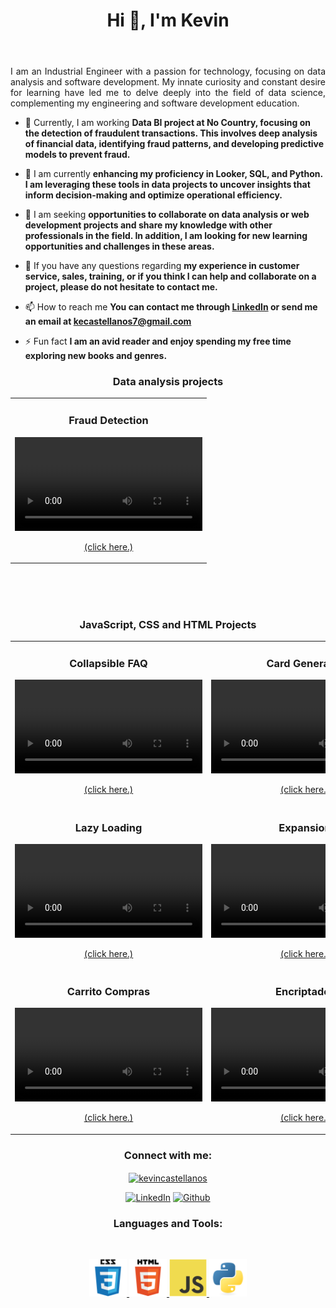 <!DOCTYPE html>
<html lang="en">
<head>
    <meta charset="UTF-8">
    <meta http-equiv="X-UA-Compatible" content="IE=edge">
    <meta name="viewport" content="width=device-width, initial-scale=1.0">
    <!-- <title>READ ME</title> -->
</head>
<body>
    <header>
        <h1 align="center">Hi 👋, I'm Kevin</h1>
    </header>
    <div align="justify">
        <p>I am an Industrial Engineer with a passion for technology, focusing on data analysis and software development. My innate curiosity and constant desire for learning have led me to delve deeply into the field of data science, complementing my engineering and software development education.</p>
    </div>    

- 🔭 Currently, I am working **Data BI project at No Country, focusing on the detection of fraudulent transactions. This involves deep analysis of financial data, identifying fraud patterns, and developing predictive models to prevent fraud.**

- 🌱 I am currently **enhancing my proficiency in Looker, SQL, and Python. I am leveraging these tools in data projects to uncover insights that inform decision-making and optimize operational efficiency.**

- 👯 I am seeking  **opportunities to collaborate on data analysis or web development projects and share my knowledge with other professionals in the field. In addition, I am looking for new learning opportunities and challenges in these areas.**

- 💬 If you have any questions regarding **my experience in customer service, sales, training, or if you think I can help and collaborate on a project, please do not hesitate to contact me.**

- 📫 How to reach me **You can contact me through [LinkedIn](https://www.linkedin.com/in/kevincastellanos/) or send me an email at kecastellanos7@gmail.com**

- ⚡ Fun fact **I am an avid reader and enjoy spending my free time exploring new books and genres.**



 <div align="center">
        <h3>Data analysis projects</h3>    
        <table style="width:100%">
            <tr>
                <td align="center">
                    <h3>Fraud Detection</h3>
                    <a href="">
                        <video src=""></video>
                        <p>(click here.)</p>
                    </a>
                </td>
               <!-- <td align="center">
                    <h3 >Card Generator</h3>
                    <a href="https://github.com/KevinCastellanos1/card-generator" target="_blank">
                        <video controls src="https://user-images.githubusercontent.com/32087507/218238203-aee93c66-c58a-4c79-95ee-337c8e797556.webm" type="video/webm"></video>            
                        <p>(click here.)</p>
                    </a>                
                </td>        -->    
               <!-- <td align="center">
                    <h3>Navigational Rotation</h3>
                    <a href="https://github.com/KevinCastellanos1/navigational-rotation">
                        <video controls src="https://user-images.githubusercontent.com/32087507/217836051-d8bc4640-a74e-4770-bd78-f1f5430d3776.webm" type="video/webm"></video>
                        <p>(click here.)</p>
                    </a>
                </td>       -->          
            </tr>
         </table>
    </div>
    <br>
    <br>
    <br>
    <div align="center">
        <h3>JavaScript, CSS and HTML Projects</h3>    
        <table style="width:100%">
            <tr>
                <td align="center">
                    <h3>Collapsible FAQ</h3>
                    <a href="https://github.com/KevinCastellanos1/collapsible-faq">
                        <video src="https://user-images.githubusercontent.com/32087507/218354830-ce2d316f-0d8f-473f-8cd6-ea9175b1e9fa.mp4"></video>
                        <p>(click here.)</p>
                    </a>
                </td>
                <td align="center">
                    <h3 >Card Generator</h3>
                    <a href="https://github.com/KevinCastellanos1/card-generator" target="_blank">
                        <video controls src="https://user-images.githubusercontent.com/32087507/218238203-aee93c66-c58a-4c79-95ee-337c8e797556.webm" type="video/webm"></video>            
                        <p>(click here.)</p>
                    </a>                
                </td>
                <td align="center">
                    <h3>Navigational Rotation</h3>
                    <a href="https://github.com/KevinCastellanos1/navigational-rotation">
                        <video controls src="https://user-images.githubusercontent.com/32087507/217836051-d8bc4640-a74e-4770-bd78-f1f5430d3776.webm" type="video/webm"></video>
                        <p>(click here.)</p>
                    </a>
                </td>                
            </tr>
            <tr>
                <td align="center">
                    <h3 >Lazy Loading</h3>
                    <a href="https://github.com/KevinCastellanos1/lazy-loading">
                        <video src="https://user-images.githubusercontent.com/32087507/217924659-97c4eedb-d01f-4901-8733-c097a4f25eeb.mp4"></video>
                        <p>(click here.)</p>
                    </a>
                </td>
                <td align="center">
                    <h3 >Expansion</h3>
                    <a href="https://github.com/KevinCastellanos1/expansion-img">
                        <video src="https://user-images.githubusercontent.com/32087507/217578459-21b82d9f-f1a7-4009-8f51-001bad71a8d5.webm"></video>
                        <p>(click here.)</p>
                    </a>
                </td>            
                <td align="center">
                    <h3>Sound Board</h3>
                    <a href="https://github.com/KevinCastellanos1/sound-board">
                        <video src="https://user-images.githubusercontent.com/32087507/218138568-d01fd76d-e22d-4182-9578-23bfdb0b6d6c.mp4"></video>
                        <p>(click here.)</p>
                    </a>
                </td>                
            </tr>
            <tr>
                <td align="center">
                    <h3>Carrito Compras</h3>
                    <a href="https://github.com/KevinCastellanos1/Carrito-compras">
                        <video src="https://user-images.githubusercontent.com/32087507/212504537-a47678bd-22e5-4510-9bd3-97bc07905de4.webm"></video>
                        <p>(click here.)</p>
                    </a>
                </td>
                <td align="center">
                    <h3>Encriptador</h3>
                    <a href="https://github.com/KevinCastellanos1/challenge-oracle-encriptador">
                        <video src="https://user-images.githubusercontent.com/32087507/211164167-521bbff5-47e8-4098-b4fe-bb7c03b2ec8a.webm"></video>
                        <p>(click here.)</p>
                    </a>
                </td>                
                <!-- <td align="center">
                    <h3>Encriptador</h3>
                    <a href="https://github.com/KevinCastellanos1/challenge-oracle-encriptador">
                        <video src="https://user-images.githubusercontent.com/32087507/211164167-521bbff5-47e8-4098-b4fe-bb7c03b2ec8a.webm"></video>
                        <p>(click here.)</p>
                    </a>
                </td>       -->
            </tr>
        </table>
    </div>
</body>

<footer>
<div align="center">
    <h3>Connect with me:</h3>
    <p align="center">
    <a href="https://linkedin.com/in/kevincastellanos" target="blank"><img align="center" src="https://raw.githubusercontent.com/rahuldkjain/github-profile-readme-generator/master/src/images/icons/Social/linked-in-alt.svg" alt="kevincastellanos" height="30" width="40" /></a>
    </p>

[![LinkedIn](https://img.shields.io/badge/LinkedIn-%230077B5.svg?logo=linkedin&logoColor=white)](https://linkedin.com/in/kevincastellanos)
[![Github](https://img.shields.io/badge/Github-%2324292e.svg?logo=github&logoColor=white)](https://github.com/KevinCastellanos1)

</div>
<div align="center">
    <h3>Languages and Tools:</h3>
    <br>
    <p align="center">
        <a href="https://www.w3schools.com/css/" target="_blank" rel="noreferrer"> <img src="https://raw.githubusercontent.com/devicons/devicon/master/icons/css3/css3-original-wordmark.svg" alt="css3" width="60" height="60"/> </a> 
        <a href="https://www.w3.org/html/" target="_blank" rel="noreferrer"> <img src="https://raw.githubusercontent.com/devicons/devicon/master/icons/html5/html5-original-wordmark.svg" alt="html5" width="60" height="60"/> </a> 
        <a href="https://developer.mozilla.org/en-US/docs/Web/JavaScript" target="_blank" rel="noreferrer"> <img src="https://raw.githubusercontent.com/devicons/devicon/master/icons/javascript/javascript-original.svg" alt="javascript" width="60" height="60"/> </a> 
        <a href="https://www.python.org" target="_blank" rel="noreferrer"> <img src="https://raw.githubusercontent.com/devicons/devicon/master/icons/python/python-original.svg" alt="python" width="60" height="60"/> </a>
    </p>
</div>
</footer>

